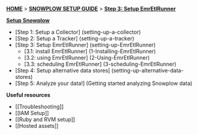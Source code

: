 [**HOME**](Home) > [**SNOWPLOW SETUP GUIDE**](Setting-up-Snowplow) > [**Step 3: Setup EmrEtlRunner**](setting-up-EmrEtlRunner)  

[**Setup Snowplow**](Setting-up-Snowplow)  

- [Step 1: Setup a Collector] (setting-up-a-collector)  
- [Step 2: Setup a Tracker] (setting-up-a-tracker)  
- [Step 3: Setup EmrEtlRunner] (setting-up-EmrEtlRunner)  
  - [3.1: install EmrEtlRunner] (1-Installing-EmrEtlRunner)
  - [3.2: using EmrEtlRunner] (2-Using-EmrEtlRunner)
  - [3.3: scheduling EmrEtlRunner] (3-scheduling-EmrEtlRunner)
- [Step 4: Setup alternative data stores] (setting-up-alternative-data-stores)  
- [Step 5: Analyze your data!] (Getting started analyzing Snowplow data)  

**Useful resources**  

- [[Troubleshooting]]  
- [[IAM Setup]]  
- [[Ruby and RVM setup]]  
- [[Hosted assets]]  